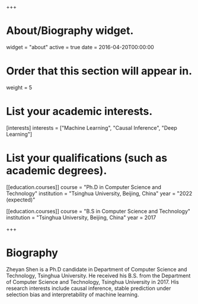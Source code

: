 +++
# About/Biography widget.
widget = "about"
active = true
date = 2016-04-20T00:00:00

# Order that this section will appear in.
weight = 5

# List your academic interests.
[interests]
interests = ["Machine Learning",  "Causal Inference", "Deep Learning"]

# List your qualifications (such as academic degrees).
[[education.courses]]
  course = "Ph.D in Computer Science and Technology"
  institution = "Tsinghua University, Beijing, China"
  year = "2022 (expected)"

[[education.courses]]
  course = "B.S in Computer Science and Technology"
  institution = "Tsinghua University, Beijing, China"
  year = 2017

+++

# Biography

Zheyan Shen is a Ph.D candidate in Department of Computer Science and Technology, Tsinghua University. He received his B.S. from the Department of Computer Science and Technology, Tsinghua University in 2017.  His research interests include causal inference, stable prediction under selection bias and interpretability of machine learning. 
